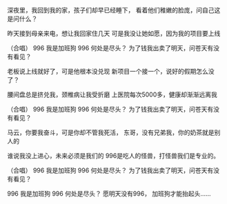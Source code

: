 深夜里，我回到我的家，孩子们却早已经睡下，
看着他们稚嫩的脸庞，问自己这是问什么？

昨天接到母亲来电，想让我回家住几天
可是我没让她如愿，因为我的项目要上线

（合唱）
996 我是加班狗  996 何处是尽头？
为了钱我出卖了明天，问苍天有没有看见？

老板说上线就好了，可是他根本没兑现
新项目一个接一个，说好的假期怎么没了？

腰间盘总是挤兑我，颈椎病让我受折磨
上医院每次5000多，健康却渐渐远离我


（合唱）
996 我是加班狗  996 何处是尽头？
为了钱我出卖了明天，问苍天有没有看见？

马云，你要我奋斗，可是你却不管我死活，
东哥，没有兄弟我，你的奶茶就是别人的

谁说我没上进心，未来必须是我们的
996是吃人的怪兽，打怪兽我们是专业的。

（合唱）
996 我是加班狗  996 何处是尽头？
为了钱我出卖了明天，问苍天有没有看见？

996 我是加班狗  996 何处是尽头？
愿明天没有996， 加班狗才能抬起头......
